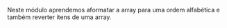 Neste módulo aprendemos aformatar a array para uma ordem alfabética e também reverter itens de uma array.